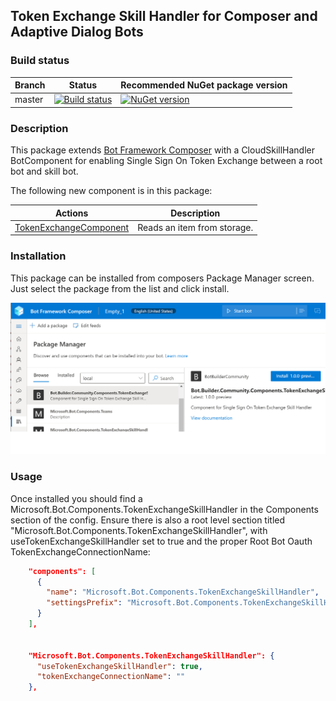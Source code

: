 ## Token Exchange Skill Handler for Composer and Adaptive Dialog Bots

### Build status
| Branch | Status | Recommended NuGet package version |
| ------ | ------ | ------ |
| master | [![Build status](https://ci.appveyor.com/api/projects/status/b9123gl3kih8x9cb?svg=true)](https://ci.appveyor.com/project/garypretty/botbuilder-community) | [![NuGet version](https://img.shields.io/badge/NuGet-1.0.39-blue.svg)](https://www.nuget.org/packages/Bot.Builder.Community.Components.TokenExchangeSkillHandler/) |

### Description
This package extends [Bot Framework Composer](https://docs.microsoft.com/en-us/composer/introduction) with a CloudSkillHandler BotComponent for enabling Single Sign On Token Exchange between a root bot and skill bot. 

The following new component is in this package:

| Actions | Description |
| ------ | ------ |
| [TokenExchangeComponent](#TokenExchangeComponent) | Reads an item from storage. |

### Installation

This package can be installed from composers Package Manager screen. Just select the package from the list and click install.

![Package Manager](package-manager.png)

### Usage

Once installed you should find a Microsoft.Bot.Components.TokenExchangeSkillHandler in the Components section of the config. Ensure there is also a root level section titled "Microsoft.Bot.Components.TokenExchangeSkillHandler", with useTokenExchangeSkillHandler set to true and the proper Root Bot Oauth TokenExchangeConnectionName:

```json
    "components": [
      {
        "name": "Microsoft.Bot.Components.TokenExchangeSkillHandler",
        "settingsPrefix": "Microsoft.Bot.Components.TokenExchangeSkillHandler"
      }
    ],
	
	
	"Microsoft.Bot.Components.TokenExchangeSkillHandler": {
      "useTokenExchangeSkillHandler": true,
      "tokenExchangeConnectionName": ""
	},
  
```